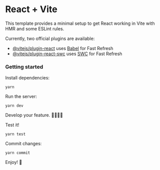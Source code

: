 # React + Vite

This template provides a minimal setup to get React working in Vite with HMR and some ESLint rules.

Currently, two official plugins are available:

- [@vitejs/plugin-react](https://github.com/vitejs/vite-plugin-react/blob/main/packages/plugin-react/README.md) uses [Babel](https://babeljs.io/) for Fast Refresh
- [@vitejs/plugin-react-swc](https://github.com/vitejs/vite-plugin-react-swc) uses [SWC](https://swc.rs/) for Fast Refresh

### Getting started

Install dependencies:

```shell
yarn
```

Run the server:

```shell
yarn dev
```

Develop your feature. 👩‍💻👨‍💻

Test it!

```shell
yarn test
```

Commit changes:

```shell
yarn commit
```

Enjoy! 🎇

